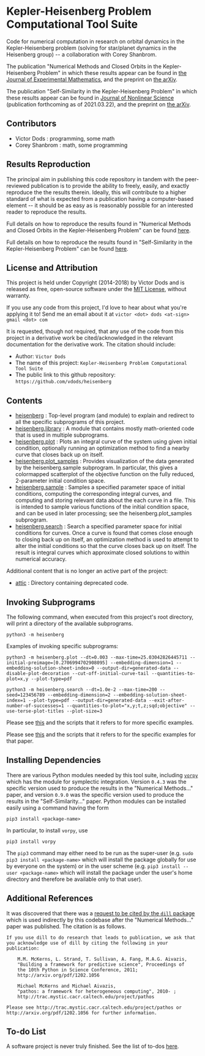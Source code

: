 # Kepler-Heisenberg Problem Computational Tool Suite

Code for numerical computation in research on orbital dynamics in the Kepler-Heisenberg problem
(solving for star/planet dynamics in the Heisenberg group) -- a collaboration with Corey Shanbrom.

The publication "Numerical Methods and Closed Orbits in the Kepler-Heisenberg Problem" in which these results appear can
be found in [the Journal of Experimental Mathematics](http://www.tandfonline.com/doi/full/10.1080/10586458.2017.1416709),
and the preprint on [the arXiv](https://arxiv.org/abs/1707.05937).

The publication "Self-Similarity in the Kepler-Heisenberg Problem" in which these results appear can be found in
[Journal of Nonlinear Science](https://www.springer.com/journal/332) (publication forthcoming as of 2021.03.22),
and the preprint on [the arXiv](https://arxiv.org/abs/1912.12375).

## Contributors

- Victor Dods    : programming, some math
- Corey Shanbrom : math, some programming

## Results Reproduction

The principal aim in publishing this code repository in tandem with the peer-reviewed publication is
to provide the ability to freely, easily, and exactly reproduce the the results therein.  Ideally,
this will contribute to a higher standard of what is expected from a publication having a computer-based
element -- it should be as easy as is reasonably possible for an interested reader to reproduce the
results.

Full details on how to reproduce the results found in "Numerical Methods and Closed Orbits in the Kepler-Heisenberg Problem"
can be found [here](NumericalMethodsAndClosedOrbitsInTheKeplerHeisenbergProblem/README.md).

Full details on how to reproduce the results found in "Self-Similarity in the Kepler-Heisenberg Problem"
can be found [here](SelfSimilarityInTheKeplerHeisenbergProblem/README.md).

## License and Attribution

This project is held under Copyright (2014-2018) by Victor Dods and is released as free, open-source software
under the [MIT License](LICENSE.md), without warranty.

If you use any code from this project, I'd love to hear about what you're applying it to!  Send me an email about it at
`victor <dot> dods <at-sign> gmail <dot> com`

It is requested, though not required, that any use of the code from this project in a derivative work be cited/acknowledged
in the relevant documentation for the derivative work.  The citation should include:
-   Author: `Victor Dods`
-   The name of this project: `Kepler-Heisenberg Problem Computational Tool Suite`
-   The public link to this github repository: `https://github.com/vdods/heisenberg`

## Contents

-   [heisenberg](https://github.com/vdods/heisenberg/tree/master/heisenberg) : Top-level program
    (and module) to explain and redirect to all the specific subprograms of this project.
-   [heisenberg.library](https://github.com/vdods/heisenberg/tree/master/heisenberg/library) :
    A module that contains mostly math-oriented code that is used in multiple subprograms.
-   [heisenberg.plot](https://github.com/vdods/heisenberg/tree/master/heisenberg/plot) :
    Plots an integral curve of the system using given initial condition, optionally running an
    optimization method to find a nearby curve that closes back up on itself.
-   [heisenberg.plot_samples](https://github.com/vdods/heisenberg/tree/master/heisenberg/plot_samples) :
    Provides visualization of the data generated by the heisenberg.sample subprogram.  In particular,
    this gives a colormapped scatterplot of the objective function on the fully reduced, 2-parameter
    initial condition space.
-   [heisenberg.sample](https://github.com/vdods/heisenberg/tree/master/heisenberg/sample) :
    Samples a specified parameter space of initial conditions, computing the corresponding integral
    curves, and computing and storing relevant data about the each curve in a file.  This is intended
    to sample various functions of the initial condition space, and can be used in later processing;
    see the heisenberg.plot_samples subprogram.
-   [heisenberg.search](https://github.com/vdods/heisenberg/tree/master/heisenberg/search) :
    Search a specified parameter space for initial conditions for curves.  Once a curve is found
    that comes close enough to closing back up on itself, an optimization method is used to attempt
    to alter the initial conditions so that the curve closes back up on itself.  The result is
    integral curves which approximate closed solutions to within numerical accuracy.

Additional content that is no longer an active part of the project:

-   [attic](https://github.com/vdods/heisenberg/tree/master/attic) : Directory containing deprecated code.

## Invoking Subprograms

The following command, when executed from this project's root directory, will print a directory of
the available subprograms.

    python3 -m heisenberg

Examples of invoking specific subprograms:

    python3 -m heisenberg.plot --dt=0.003 --max-time=25.03042826445711 --initial-preimage=[0.2706994702908095] --embedding-dimension=1 --embedding-solution-sheet-index=0 --output-dir=generated-data --disable-plot-decoration --cut-off-initial-curve-tail --quantities-to-plot=x,y --plot-type=pdf

    python3 -m heisenberg.search --dt=1.0e-2 --max-time=200 --seed=123456789 --embedding-dimension=2 --embedding-solution-sheet-index=1 --plot-type=pdf --output-dir=generated-data --exit-after-number-of-successes=1 --quantities-to-plot="x,y;t,z;sqd;objective" --use-terse-plot-titles --plot-size=3

Please see [this](NumericalMethodsAndClosedOrbitsInTheKeplerHeisenbergProblem/README.md) and the scripts that it
refers to for more specific examples.

Please see [this](SelfSimilarityInTheKeplerHeisenbergProblem/README.md) and the scripts that it refers to for the
specific examples for that paper.

## Installing Dependencies

There are various Python modules needed by this tool suite, including [`vorpy`](https://github.com/vdods/vorpy) which has the
module for symplectic integration.  Version `0.4.3` was the specific version used to produce the results in the "Numerical Methods..."
paper, and version `0.9.0` was the specific version used to produce the results in the "Self-Similarity..." paper.  Python modules
can be installed easily using a command having the form

    pip3 install <package-name>

In particular, to install `vorpy`, use

    pip3 install vorpy

The `pip3` command may either need to be run as the super-user (e.g. `sudo pip3 install <package-name>` which will install
the package globally for use by everyone on the system) or in the user scheme (e.g. `pip3 install --user <package-name>` which
will install the package under the user's home directory and therefore be available only to that user).

## Additional References

It was discovered that there was a [request to be cited by the `dill` package](https://pypi.python.org/pypi/dill) which is used
indirectly by this codebase after the "Numerical Methods..." paper was published.  The citation is as follows.

    If you use dill to do research that leads to publication, we ask that you acknowledge use of dill by citing the following in your publication:

        M.M. McKerns, L. Strand, T. Sullivan, A. Fang, M.A.G. Aivazis,
        "Building a framework for predictive science", Proceedings of
        the 10th Python in Science Conference, 2011;
        http://arxiv.org/pdf/1202.1056

        Michael McKerns and Michael Aivazis,
        "pathos: a framework for heterogeneous computing", 2010- ;
        http://trac.mystic.cacr.caltech.edu/project/pathos

    Please see http://trac.mystic.cacr.caltech.edu/project/pathos or http://arxiv.org/pdf/1202.1056 for further information.

## To-do List

A software project is never truly finished.  See the list of to-dos [here](TODO.md).
